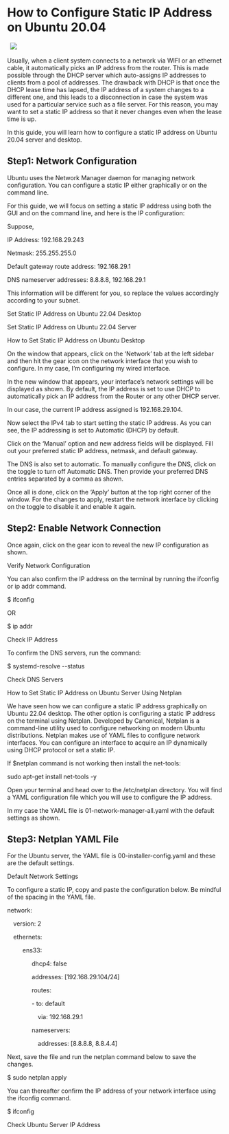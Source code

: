 # **How to Configure Static IP Address on Ubuntu 20.04**
` `![](Aspose.Words.bb211244-1601-4078-91ad-7dc964c81cf1.001.png)

Usually, when a client system connects to a network via WIFI or an ethernet cable, it automatically picks an IP address from the router. This is made possible through the DHCP server which auto-assigns IP addresses to clients from a pool of addresses. The drawback with DHCP is that once the DHCP lease time has lapsed, the IP address of a system changes to a different one, and this leads to a disconnection in case the system was used for a particular service such as a file server. For this reason, you may want to set a static IP address so that it never changes even when the lease time is up.

In this guide, you will learn how to configure a static IP address on Ubuntu 20.04 server and desktop.

## **Step1:  Network Configuration**


Ubuntu uses the Network Manager daemon for managing network configuration. You can configure a static IP either graphically or on the command line.

For this guide, we will focus on setting a static IP address using both the GUI and on the command line, and here is the IP configuration:

Suppose,

IP Address: 192.168.29.243

Netmask: 255.255.255.0

Default gateway route address: 192.168.29.1

DNS nameserver addresses: 8.8.8.8, 192.168.29.1





This information will be different for you, so replace the values accordingly according to your subnet.

Set Static IP Address on Ubuntu 22.04 Desktop

Set Static IP Address on Ubuntu 22.04 Server

How to Set Static IP Address on Ubuntu Desktop

On the window that appears, click on the ‘Network’ tab at the left sidebar and then hit the gear icon on the network interface that you wish to configure. In my case, I’m configuring my wired interface.

In the new window that appears, your interface’s network settings will be displayed as shown. By default, the IP address is set to use DHCP to automatically pick an IP address from the Router or any other DHCP server.

In our case, the current IP address assigned is 192.168.29.104.



Now select the IPv4 tab to start setting the static IP address. As you can see, the IP addressing is set to Automatic (DHCP) by default.



Click on the ‘Manual’ option and new address fields will be displayed. Fill out your preferred static IP address, netmask, and default gateway.

The DNS is also set to automatic. To manually configure the DNS, click on the toggle to turn off Automatic DNS. Then provide your preferred DNS entries separated by a comma as shown.



Once all is done, click on the ‘Apply’ button at the top right corner of the window. For the changes to apply, restart the network interface by clicking on the toggle to disable it and enable it again.


## **Step2: Enable Network Connection**


Once again, click on the gear icon to reveal the new IP configuration as shown.

Verify Network Configuration

You can also confirm the IP address on the terminal by running the ifconfig or ip addr command.

$ ifconfig



OR

$ ip addr





Check IP Address

To confirm the DNS servers, run the command:

$ systemd-resolve --status





Check DNS Servers

How to Set Static IP Address on Ubuntu Server Using Netplan

We have seen how we can configure a static IP address graphically on Ubuntu 22.04 desktop. The other option is configuring a static IP address on the terminal using Netplan. Developed by Canonical, Netplan is a command-line utility used to configure networking on modern Ubuntu distributions. Netplan makes use of YAML files to configure network interfaces. You can configure an interface to acquire an IP dynamically using DHCP protocol or set a static IP.

If $netplan command is not working then install the net-tools:

sudo apt-get install net-tools -y



Open your terminal and head over to the /etc/netplan directory. You will find a YAML configuration file which you will use to configure the IP address.

In my case the YAML file is 01-network-manager-all.yaml with the default settings as shown.
## **Step3: Netplan YAML File**


For the Ubuntu server, the YAML file is 00-installer-config.yaml and these are the default settings.

Default Network Settings

To configure a static IP, copy and paste the configuration below. Be mindful of the spacing in the YAML file.

network:

`  `version: 2

`  `ethernets:

`     `ens33:

`        `dhcp4: false

`        `addresses: [192.168.29.104/24]

`        `routes:

`        `- to: default

`          `via: 192.168.29.1

`        `nameservers:

`          `addresses: [8.8.8.8, 8.8.4.4]



Next, save the file and run the netplan command below to save the changes.

$ sudo netplan apply



You can thereafter confirm the IP address of your network interface using the ifconfig command.

$ ifconfig 

Check Ubuntu Server IP Address
